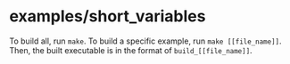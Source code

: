 # examples/short_variables

To build all, run `make`. To build a specific example, run `make [[file_name]]`. Then, the built executable is in the format of `build_[[file_name]]`.